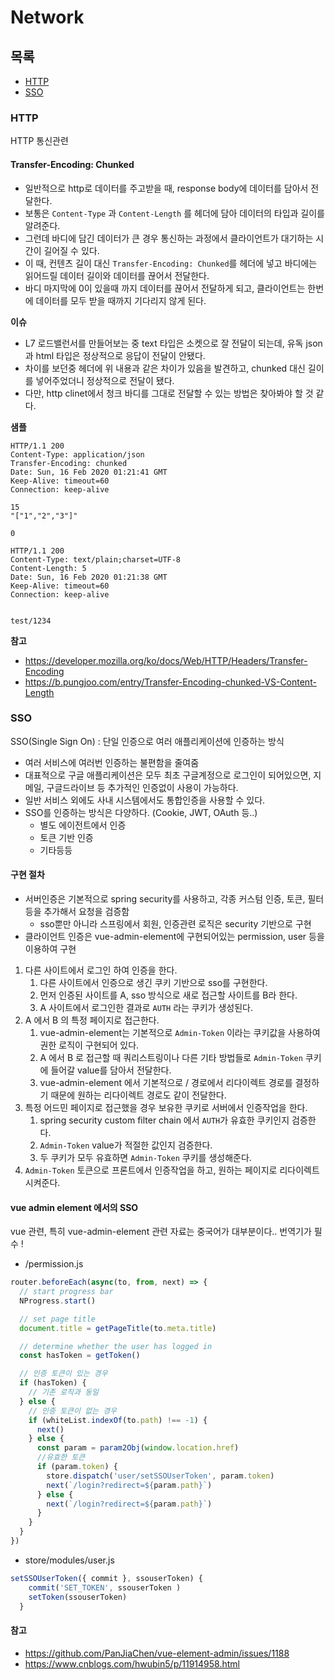# Network

## 목록

* [HTTP](#HTTP)
* [SSO](#SSO)

### HTTP

HTTP 통신관련

#### Transfer-Encoding: Chunked

* 일반적으로 http로 데이터를 주고받을 때, response body에 데이터를 담아서 전달한다.
* 보통은 `Content-Type` 과 `Content-Length` 를 헤더에 담아 데이터의 타입과 길이를 알려준다.
* 그런데 바디에 담긴 데이터가 큰 경우 통신하는 과정에서 클라이언트가 대기하는 시간이 길어질 수 있다.
* 이 때, 컨텐츠 길이 대신 `Transfer-Encoding: Chunked`를 헤더에 넣고 바디에는 읽어드릴 데이터 길이와 데이터를 끊어서 전달한다.
* 바디 마지막에 0이 있을때 까지 데이터를 끊어서 전달하게 되고, 클라이언트는 한번에 데이터를 모두 받을 때까지 기다리지 않게 된다.

**이슈**

* L7 로드밸런서를 만들어보는 중 text 타입은 소켓으로 잘 전달이 되는데, 유독 json과 html 타입은 정상적으로 응답이 전달이 안됐다.
* 차이를 보던중 헤더에 위 내용과 같은 차이가 있음을 발견하고, chunked 대신 길이를 넣어주었더니 정상적으로 전달이 됐다.
* 다만, http clinet에서 청크 바디를 그대로 전달할 수 있는 방법은 찾아봐야 할 것 같다.

**샘플**

```http
HTTP/1.1 200 
Content-Type: application/json
Transfer-Encoding: chunked
Date: Sun, 16 Feb 2020 01:21:41 GMT
Keep-Alive: timeout=60
Connection: keep-alive

15
"["1","2","3"]"

0
```

```http
HTTP/1.1 200 
Content-Type: text/plain;charset=UTF-8
Content-Length: 5
Date: Sun, 16 Feb 2020 01:21:38 GMT
Keep-Alive: timeout=60
Connection: keep-alive


test/1234
```

**참고**

* https://developer.mozilla.org/ko/docs/Web/HTTP/Headers/Transfer-Encoding
* https://b.pungjoo.com/entry/Transfer-Encoding-chunked-VS-Content-Length

### SSO

SSO(Single Sign On) : 단일 인증으로 여러 애플리케이션에 인증하는 방식

* 여러 서비스에 여러번 인증하는 불편함을 줄여줌
* 대표적으로 구글 애플리케이션은 모두 최초 구글계정으로 로그인이 되어있으면, 지메일, 구글드라이브 등 추가적인 인증없이 사용이 가능하다.
* 일반 서비스 외에도 사내 시스템에서도 통합인증을 사용할 수 있다.
* SSO를 인증하는 방식은 다양하다.  (Cookie, JWT, OAuth 등..)
  * 별도 에이전트에서 인증
  * 토큰 기반 인증
  * 기타등등

#### 구현 절차

* 서버인증은 기본적으로 spring security를 사용하고, 각종 커스텀 인증, 토큰, 필터등을 추가해서 요청을 검증함
  * sso뿐만 아니라 스프링에서 회원, 인증관련 로직은 security 기반으로 구현
* 클라이언트 인증은 vue-admin-element에 구현되어있는 permission, user 등을 이용하여 구현

1. 다른 사이트에서 로그인 하여 인증을 한다.
    1. 다른 사이트에서 인증으로 생긴 쿠키 기반으로 sso를 구현한다.
    1. 먼저 인증된 사이트를 A, sso 방식으로 새로 접근할 사이트를 B라 한다.
    1. A 사이트에서 로그인한 결과로 `AUTH` 라는 쿠키가 생성된다.
1. A 에서 B 의 특정 페이지로 접근한다.
    1. vue-admin-element는 기본적으로 `Admin-Token` 이라는 쿠키값을 사용하여 권한 로직이 구현되어 있다.
    1. A 에서 B 로 접근할 때 쿼리스트링이나 다른 기타 방법들로 `Admin-Token` 쿠키에 들어갈 value를 담아서 전달한다.
    1. vue-admin-element 에서 기본적으로 / 경로에서 리다이렉트 경로를 결정하기 때문에 원하는 리다이렉트 경로도 같이 전달한다.
1. 특정 어드민 페이지로 접근했을 경우 보유한 쿠키로 서버에서 인증작업을 한다.
    1. spring security custom filter chain 에서 `AUTH`가 유효한 쿠키인지 검증한다.
    1. `Admin-Token` value가 적절한 값인지 검증한다.
    1. 두 쿠키가 모두 유효하면 `Admin-Token` 쿠키를 생성해준다.
1. `Admin-Token` 토큰으로 프론트에서 인증작업을 하고, 원하는 페이지로 리다이렉트 시켜준다.

#### vue admin element 에서의 SSO

vue 관련, 특히 vue-admin-element 관련 자료는 중국어가 대부분이다.. 번역기가 필수 !

* /permission.js

```javascript
router.beforeEach(async(to, from, next) => {
  // start progress bar
  NProgress.start()

  // set page title
  document.title = getPageTitle(to.meta.title)

  // determine whether the user has logged in
  const hasToken = getToken()

  // 인증 토큰이 있는 경우
  if (hasToken) {
    // 기존 로직과 동일
  } else {
    // 인증 토큰이 없는 경우
    if (whiteList.indexOf(to.path) !== -1) {
      next()
    } else {
      const param = param2Obj(window.location.href)
      //유효한 토큰
      if (param.token) {
        store.dispatch('user/setSSOUserToken', param.token)
        next(`/login?redirect=${param.path}`)
      } else {
        next(`/login?redirect=${param.path}`)
      }
    }
  }
})
```

* store/modules/user.js

```javascript
setSSOUserToken({ commit }, ssouserToken) {
    commit('SET_TOKEN', ssouserToken )
    setToken(ssouserToken)
  }
```

#### 참고

* https://github.com/PanJiaChen/vue-element-admin/issues/1188
* https://www.cnblogs.com/hwubin5/p/11914958.html

